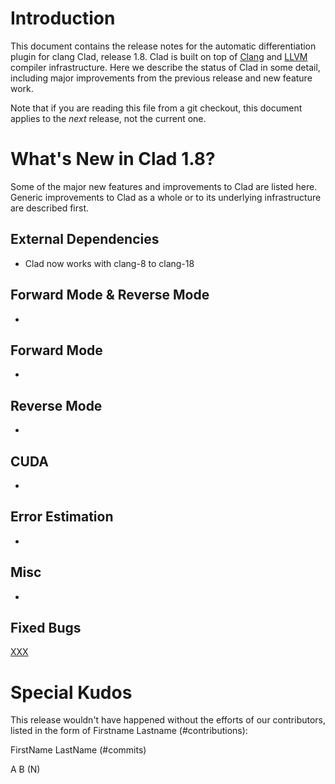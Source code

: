 Introduction
============

This document contains the release notes for the automatic differentiation
plugin for clang Clad, release 1.8. Clad is built on top of
[Clang](http://clang.llvm.org) and [LLVM](http://llvm.org>) compiler
infrastructure. Here we describe the status of Clad in some detail, including
major improvements from the previous release and new feature work.

Note that if you are reading this file from a git checkout,
this document applies to the *next* release, not the current one.


What's New in Clad 1.8?
========================

Some of the major new features and improvements to Clad are listed here. Generic
improvements to Clad as a whole or to its underlying infrastructure are
described first.

External Dependencies
---------------------

* Clad now works with clang-8 to clang-18


Forward Mode & Reverse Mode
---------------------------
*

Forward Mode
------------
*

Reverse Mode
------------
*

CUDA
----
*

Error Estimation
----------------
*

Misc
----
*

Fixed Bugs
----------

[XXX](https://github.com/vgvassilev/clad/issues/XXX)

 <!---Get release bugs. Check for close, fix, resolve
 git log v1.7..master | grep -i "close" | grep '#' | sed -E 's,.*\#([0-9]*).*,\[\1\]\(https://github.com/vgvassilev/clad/issues/\1\),g' | sort
 --->

Special Kudos
=============

This release wouldn't have happened without the efforts of our contributors,
listed in the form of Firstname Lastname (#contributions):

FirstName LastName (#commits)

A B (N)

<!---Find contributor list for this release
 git log --pretty=format:"%an"  v1.7...master | sort | uniq -c | sort -rn | sed -E 's,^ *([0-9]+) (.*)$,\2 \(\1\),'
--->
